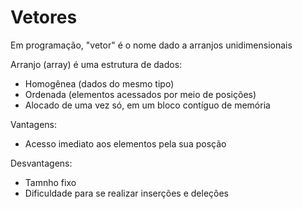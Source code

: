 <h1>Vetores</h1>

<p>Em programação, "vetor" é o nome dado a arranjos unidimensionais</p>

<p>Arranjo (array) é uma estrutura de dados:</p>

* Homogênea (dados do mesmo tipo)
* Ordenada (elementos acessados por meio de posições)
* Alocado de uma vez só, em um bloco contíguo de memória 

<p>Vantagens:</p>

* Acesso imediato aos elementos pela sua posção

<p>Desvantagens:</p>

* Tamnho fixo
* Dificuldade para se realizar inserções e deleções